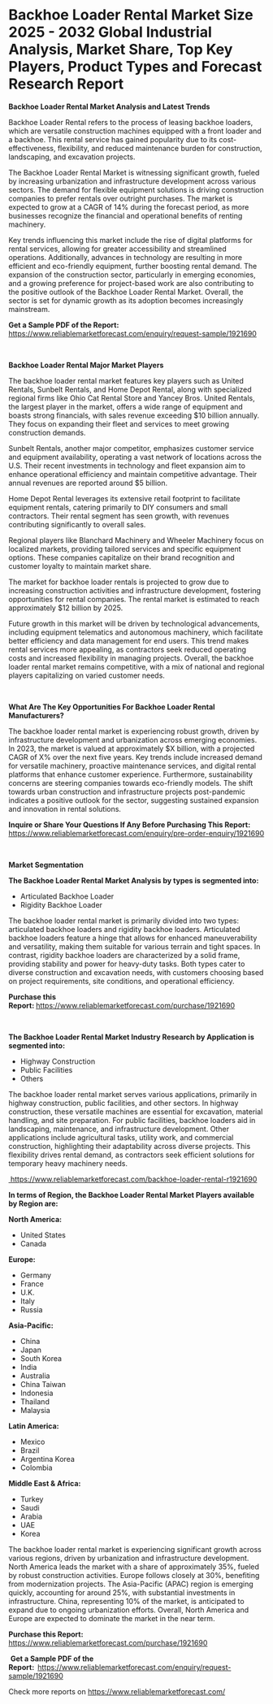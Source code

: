 <p><h1>Backhoe Loader Rental Market Size 2025 - 2032 Global Industrial Analysis, Market Share, Top Key Players, Product Types and Forecast Research Report</h1></p><p><strong>Backhoe Loader Rental Market Analysis and Latest Trends</strong></p>
<p><p>Backhoe Loader Rental refers to the process of leasing backhoe loaders, which are versatile construction machines equipped with a front loader and a backhoe. This rental service has gained popularity due to its cost-effectiveness, flexibility, and reduced maintenance burden for construction, landscaping, and excavation projects.</p><p>The Backhoe Loader Rental Market is witnessing significant growth, fueled by increasing urbanization and infrastructure development across various sectors. The demand for flexible equipment solutions is driving construction companies to prefer rentals over outright purchases. The market is expected to grow at a CAGR of 14% during the forecast period, as more businesses recognize the financial and operational benefits of renting machinery.</p><p>Key trends influencing this market include the rise of digital platforms for rental services, allowing for greater accessibility and streamlined operations. Additionally, advances in technology are resulting in more efficient and eco-friendly equipment, further boosting rental demand. The expansion of the construction sector, particularly in emerging economies, and a growing preference for project-based work are also contributing to the positive outlook of the Backhoe Loader Rental Market. Overall, the sector is set for dynamic growth as its adoption becomes increasingly mainstream.</p></p>
<p><strong>Get a Sample PDF of the Report:&nbsp;</strong> <a href="https://www.reliablemarketforecast.com/enquiry/request-sample/1921690?utm_campaign=2810&utm_medium=2&utm_source=Github&utm_content=ia&utm_term=10032025&utm_id=backhoe-loader-rental">https://www.reliablemarketforecast.com/enquiry/request-sample/1921690</a></p>
<p>&nbsp;</p>
<p><strong>Backhoe Loader Rental Major Market Players</strong></p>
<p><p>The backhoe loader rental market features key players such as United Rentals, Sunbelt Rentals, and Home Depot Rental, along with specialized regional firms like Ohio Cat Rental Store and Yancey Bros. United Rentals, the largest player in the market, offers a wide range of equipment and boasts strong financials, with sales revenue exceeding $10 billion annually. They focus on expanding their fleet and services to meet growing construction demands.</p><p>Sunbelt Rentals, another major competitor, emphasizes customer service and equipment availability, operating a vast network of locations across the U.S. Their recent investments in technology and fleet expansion aim to enhance operational efficiency and maintain competitive advantage. Their annual revenues are reported around $5 billion.</p><p>Home Depot Rental leverages its extensive retail footprint to facilitate equipment rentals, catering primarily to DIY consumers and small contractors. Their rental segment has seen growth, with revenues contributing significantly to overall sales.</p><p>Regional players like Blanchard Machinery and Wheeler Machinery focus on localized markets, providing tailored services and specific equipment options. These companies capitalize on their brand recognition and customer loyalty to maintain market share.</p><p>The market for backhoe loader rentals is projected to grow due to increasing construction activities and infrastructure development, fostering opportunities for rental companies. The rental market is estimated to reach approximately $12 billion by 2025.</p><p>Future growth in this market will be driven by technological advancements, including equipment telematics and autonomous machinery, which facilitate better efficiency and data management for end users. This trend makes rental services more appealing, as contractors seek reduced operating costs and increased flexibility in managing projects. Overall, the backhoe loader rental market remains competitive, with a mix of national and regional players capitalizing on varied customer needs.</p></p>
<p>&nbsp;</p>
<p><strong>What Are The Key Opportunities For Backhoe Loader Rental Manufacturers?</strong></p>
<p><p>The backhoe loader rental market is experiencing robust growth, driven by infrastructure development and urbanization across emerging economies. In 2023, the market is valued at approximately $X billion, with a projected CAGR of X% over the next five years. Key trends include increased demand for versatile machinery, proactive maintenance services, and digital rental platforms that enhance customer experience. Furthermore, sustainability concerns are steering companies towards eco-friendly models. The shift towards urban construction and infrastructure projects post-pandemic indicates a positive outlook for the sector, suggesting sustained expansion and innovation in rental solutions.</p></p>
<p><strong>Inquire or Share Your Questions If Any Before Purchasing This Report:</strong> <a href="https://www.reliablemarketforecast.com/enquiry/pre-order-enquiry/1921690?utm_campaign=2810&utm_medium=2&utm_source=Github&utm_content=ia&utm_term=10032025&utm_id=backhoe-loader-rental">https://www.reliablemarketforecast.com/enquiry/pre-order-enquiry/1921690</a></p>
<p>&nbsp;</p>
<p><strong>Market Segmentation</strong></p>
<p><strong>The Backhoe Loader Rental Market Analysis by types is segmented into:</strong></p>
<p><ul><li>Articulated Backhoe Loader</li><li>Rigidity Backhoe Loader</li></ul></p>
<p><p>The backhoe loader rental market is primarily divided into two types: articulated backhoe loaders and rigidity backhoe loaders. Articulated backhoe loaders feature a hinge that allows for enhanced maneuverability and versatility, making them suitable for various terrain and tight spaces. In contrast, rigidity backhoe loaders are characterized by a solid frame, providing stability and power for heavy-duty tasks. Both types cater to diverse construction and excavation needs, with customers choosing based on project requirements, site conditions, and operational efficiency.</p></p>
<p><strong>Purchase this Report:&nbsp;</strong><a href="https://www.reliablemarketforecast.com/purchase/1921690?utm_campaign=2810&utm_medium=2&utm_source=Github&utm_content=ia&utm_term=10032025&utm_id=backhoe-loader-rental">https://www.reliablemarketforecast.com/purchase/1921690</a></p>
<p>&nbsp;</p>
<p><strong>The Backhoe Loader Rental Market Industry Research by Application is segmented into:</strong></p>
<p><ul><li>Highway Construction</li><li>Public Facilities</li><li>Others</li></ul></p>
<p><p>The backhoe loader rental market serves various applications, primarily in highway construction, public facilities, and other sectors. In highway construction, these versatile machines are essential for excavation, material handling, and site preparation. For public facilities, backhoe loaders aid in landscaping, maintenance, and infrastructure development. Other applications include agricultural tasks, utility work, and commercial construction, highlighting their adaptability across diverse projects. This flexibility drives rental demand, as contractors seek efficient solutions for temporary heavy machinery needs.</p></p>
<p><a href="https://www.reliablemarketforecast.com/backhoe-loader-rental-r1921690?utm_campaign=2810&utm_medium=2&utm_source=Github&utm_content=ia&utm_term=10032025&utm_id=backhoe-loader-rental">&nbsp;https://www.reliablemarketforecast.com/backhoe-loader-rental-r1921690</a></p>
<p><strong>In terms of Region, the Backhoe Loader Rental Market Players available by Region are:</strong></p>
<p>
    <p> <strong> North America: </strong>
        <ul>
            <li>United States</li>
            <li>Canada</li>
        </ul>
        </p> 
    <p> <strong> Europe: </strong>
        <ul>
            <li>Germany</li>
            <li>France</li>
            <li>U.K.</li>
            <li>Italy</li>
            <li>Russia</li>
        </ul>
        </p> 
    <p> <strong> Asia-Pacific: </strong>
        <ul>
            <li>China</li>
            <li>Japan</li>
            <li>South Korea</li>
            <li>India</li>
            <li>Australia</li>
            <li>China Taiwan</li>
            <li>Indonesia</li>
            <li>Thailand</li>
            <li>Malaysia</li>
        </ul>
        </p> 
    <p> <strong> Latin America: </strong>
        <ul>
            <li>Mexico</li>
            <li>Brazil</li>
            <li>Argentina Korea</li>
            <li>Colombia</li>
        </ul>
        </p> 
    <p> <strong> Middle East & Africa: </strong>
        <ul>
            <li>Turkey</li>
            <li>Saudi</li>
            <li>Arabia</li>
            <li>UAE</li>
            <li>Korea</li>
        </ul>
    </p>
    </p>
<p><p>The backhoe loader rental market is experiencing significant growth across various regions, driven by urbanization and infrastructure development. North America leads the market with a share of approximately 35%, fueled by robust construction activities. Europe follows closely at 30%, benefiting from modernization projects. The Asia-Pacific (APAC) region is emerging quickly, accounting for around 25%, with substantial investments in infrastructure. China, representing 10% of the market, is anticipated to expand due to ongoing urbanization efforts. Overall, North America and Europe are expected to dominate the market in the near term.</p></p>
<p><strong>Purchase this Report: </strong><a href="https://www.reliablemarketforecast.com/purchase/1921690?utm_campaign=2810&utm_medium=2&utm_source=Github&utm_content=ia&utm_term=10032025&utm_id=backhoe-loader-rental">https://www.reliablemarketforecast.com/purchase/1921690</a></p>
<p>&nbsp;<strong>Get a Sample PDF of the Report:&nbsp;&nbsp;</strong><a href="https://www.reliablemarketforecast.com/enquiry/request-sample/1921690?utm_campaign=2810&utm_medium=2&utm_source=Github&utm_content=ia&utm_term=10032025&utm_id=backhoe-loader-rental">https://www.reliablemarketforecast.com/enquiry/request-sample/1921690</a></p>
<p><strong></strong></p>
<p>Check more reports on <a href="https://www.reliablemarketforecast.com/?utm_campaign=2810&utm_medium=2&utm_source=Github&utm_content=ia&utm_term=10032025&utm_id=backhoe-loader-rental">https://www.reliablemarketforecast.com/</a></p>